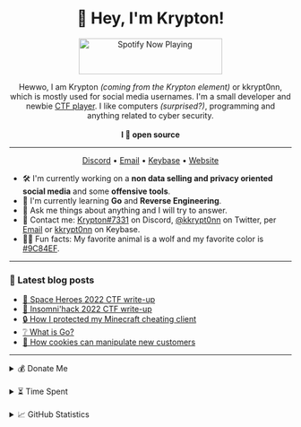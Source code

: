 <h1 align="center">👋 Hey, I'm Krypton!</h1>

<div align="center">
  <a href="https://status.krypton.ninja/spotify?open">
    <img src="https://status.krypton.ninja/spotify" width="256" height="64" alt="Spotify Now Playing">
  </a>
</div>

<p align="center">Hewwo, I am Krypton <i>(coming from the Krypton element)</i> or kkrypt0nn, which is mostly used for social media usernames. I'm a small developer and newbie <a href="https://krypton.ninja/ctfs">CTF player</a>. I like computers <i>(surprised?)</i>, programming and anything related to cyber security.<br><br><strong>I 💜 open source</strong></p>

<hr>

<p align="center">
  <a href="https://go.krypton.ninja/discord">Discord</a> • <a href="https://go.krypton.ninja/mail">Email</a> • <a href="https://go.krypton.ninja/keybase">Keybase</a> • <a href="https://krypton.ninja">Website</a>
</p>

- 🛠️ I'm currently working on a **non data selling and privacy oriented social media** and some **offensive tools**.
- 🌱 I'm currently learning **Go** and **Reverse Engineering**.
- 💭 Ask me things about anything and I will try to answer.
- 📇 Contact me: [Krypton#7331](https://go.krypton.ninja/discord) on Discord, [@kkrypt0nn](https://go.krypton.ninja/twitter) on Twitter, per [Email](https://go.krypton.ninja/mail) or [kkrypt0nn](https://go.krypton.ninja/keybase) on Keybase.
- 🐺💜 Fun facts: My favorite animal is a wolf and my favorite color is [#9C84EF](https://color-hex.com/color/9c84ef).

<hr>

### 📩 Latest blog posts
<!-- BLOG-POST-LIST:START -->
- [🚀 Space Heroes 2022 CTF write-up](https://krypton.ninja/2022/04/03/Space-Heroes-2022-CTF-write-up/)
- [🚩 Insomni&#39;hack 2022 CTF write-up](https://krypton.ninja/2022/03/28/Insomnihack-2022-CTF-write-up/)
- [🔒 How I protected my Minecraft cheating client](https://krypton.ninja/2022/01/30/How-I-protected-my-Minecraft-cheating-client/)
- [❔ What is Go?](https://krypton.ninja/2021/10/16/What-is-Go/)
- [🍪 How cookies can manipulate new customers](https://krypton.ninja/2021/08/23/How-cookies-can-manipulate-new-customers/)
<!-- BLOG-POST-LIST:END -->

<hr>

<details>
  <summary>💰 Donate Me</summary>
  
  - Bitcoin: 31mGvXAhWJbhSwdgx9F2mVPguPRFCYYFwL
  - Ethereum: 0x20257228C9e94A13E4BB9578635c84403cAb6E60
  - Dogecoin: D9hhH53pSe2KXPBvVQLe5G5FTvrmWnjtW4
  - Dash: XiJKVXoeR6nMCnhYQSM3DEHtMdubUjtLeC
  - Patreon: Click [here](https://go.krypton.ninja/patreon)
  - Ko-fi: Click [here](https://go.krypton.ninja/kofi)
  - PayPal: Click [here](https://go.krypton.ninja/paypal)
  
  If you donate with crypto currency, make sure you send the coins to the address corresponding to the currency. Sending to any other address will cause a loss of the coins and it will be impossible to recover, I am not responsible for an issue like that.
</details>

<br>

<details>
  <summary>⏳ Time Spent</summary>
  
  <!--START_SECTION:waka-->

```text
Go           52 mins         ████████████████████▒░░░░   81.85 %
TypeScript   11 mins         ████▒░░░░░░░░░░░░░░░░░░░░   17.56 %
Markdown     0 secs          ░░░░░░░░░░░░░░░░░░░░░░░░░   00.43 %
HTML         0 secs          ░░░░░░░░░░░░░░░░░░░░░░░░░   00.15 %
CSS          0 secs          ░░░░░░░░░░░░░░░░░░░░░░░░░   00.02 %
```

<!--END_SECTION:waka-->
  
</details>

<br>

<details>
  <summary>📈 GitHub Statistics</summary>
  
  ![GitHub Statistics](https://metrics.lecoq.io/kkrypt0nn?template=classic&followup=1&languages=1&config.timezone=Europe%2FZurich)

  ![Profile Views](https://komarev.com/ghpvc/?username=kkrypt0nn&color=9c84ef)
  
</details>
